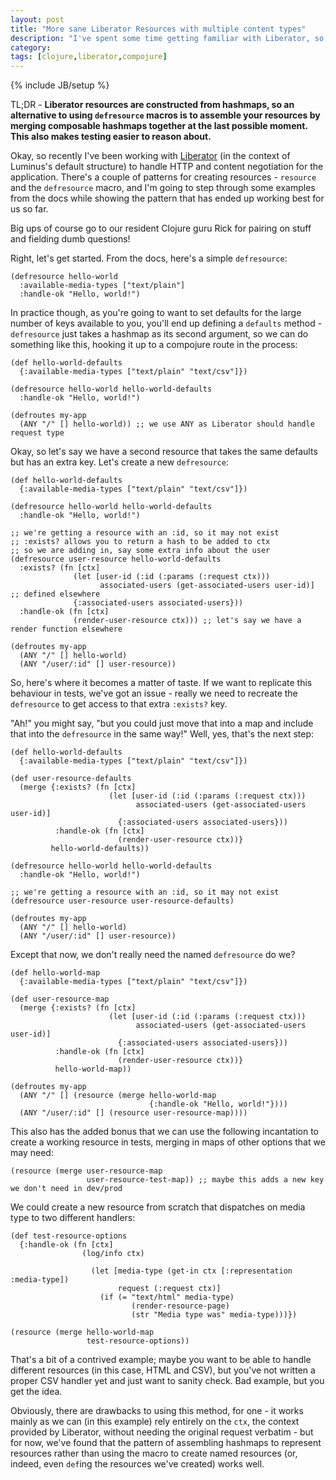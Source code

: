 ```yaml
---
layout: post
title: "More sane Liberator Resources with multiple content types"
description: "I've spent some time getting familiar with Liberator, so here's some thoughts..."
category: 
tags: [clojure,liberator,compojure]
---
```

{% include JB/setup %}

TL;DR - **Liberator resources are constructed from hashmaps, so an alternative to using `defresource` macros is to assemble your resources by merging composable hashmaps together at the last possible moment. This also makes testing easier to reason about.**

Okay, so recently I've been working with [Liberator](https://clojure-liberator.github.io/liberator) (in the context of Luminus's default structure) to handle HTTP and content negotiation for the application. There's a couple of patterns for creating resources - `resource` and the `defresource` macro, and I'm going to step through some examples from the docs while showing the pattern that has ended up working best for us so far.

Big ups of course go to our resident Clojure guru Rick for pairing on stuff and fielding dumb questions!

Right, let's get started. From the docs, here's a simple `defresource`:

```
(defresource hello-world
  :available-media-types ["text/plain"]
  :handle-ok "Hello, world!")
```

In practice though, as you're going to want to set defaults for the large number of keys available to you, you'll end up defining a `defaults` method - `defresource` just takes a hashmap as its second argument, so we can do something like this, hooking it up to a compojure route in the process:

```
(def hello-world-defaults
  {:available-media-types ["text/plain" "text/csv"]})

(defresource hello-world hello-world-defaults
  :handle-ok "Hello, world!")

(defroutes my-app
  (ANY "/" [] hello-world)) ;; we use ANY as Liberator should handle request type
```

Okay, so let's say we have a second resource that takes the same defaults but has an extra key. Let's create a new `defresource`:

```
(def hello-world-defaults
  {:available-media-types ["text/plain" "text/csv"]})

(defresource hello-world hello-world-defaults
  :handle-ok "Hello, world!")

;; we're getting a resource with an :id, so it may not exist
;; :exists? allows you to return a hash to be added to ctx
;; so we are adding in, say some extra info about the user
(defresource user-resource hello-world-defaults
  :exists? (fn [ctx]
              (let [user-id (:id (:params (:request ctx)))
                    associated-users (get-associated-users user-id)] ;; defined elsewhere
              {:associated-users associated-users}))
  :handle-ok (fn [ctx]
              (render-user-resource ctx))) ;; let's say we have a render function elsewhere

(defroutes my-app
  (ANY "/" [] hello-world)
  (ANY "/user/:id" [] user-resource))
```

So, here's where it becomes a matter of taste. If we want to replicate this behaviour in tests, we've got an issue - really we need to recreate the `defresource` to get access to that extra `:exists?` key. 

"Ah!" you might say, "but you could just move that into a map and include that into the `defresource` in the same way!" Well, yes, that's the next step:

```
(def hello-world-defaults
  {:available-media-types ["text/plain" "text/csv"]})

(def user-resource-defaults
  (merge {:exists? (fn [ctx]
                      (let [user-id (:id (:params (:request ctx)))
                            associated-users (get-associated-users user-id)]
                        {:associated-users associated-users}))
          :handle-ok (fn [ctx]
                        (render-user-resource ctx))}
         hello-world-defaults))

(defresource hello-world hello-world-defaults
  :handle-ok "Hello, world!")

;; we're getting a resource with an :id, so it may not exist
(defresource user-resource user-resource-defaults)

(defroutes my-app
  (ANY "/" [] hello-world)
  (ANY "/user/:id" [] user-resource))
```

Except that now, we don't really need the named `defresource` do we? 

```
(def hello-world-map
  {:available-media-types ["text/plain" "text/csv"]})

(def user-resource-map
  (merge {:exists? (fn [ctx]
                      (let [user-id (:id (:params (:request ctx)))
                            associated-users (get-associated-users user-id)]
                        {:associated-users associated-users}))
          :handle-ok (fn [ctx]
                        (render-user-resource ctx))}
          hello-world-map))

(defroutes my-app
  (ANY "/" [] (resource (merge hello-world-map
                               {:handle-ok "Hello, world!"})))
  (ANY "/user/:id" [] (resource user-resource-map))))
```

This also has the added bonus that we can use the following incantation to create a working resource in tests, merging in maps of other options that we may need:

```
(resource (merge user-resource-map
                 user-resource-test-map)) ;; maybe this adds a new key we don't need in dev/prod 
```

We could create a new resource from scratch that dispatches on media type to two different handlers:

```
(def test-resource-options
  {:handle-ok (fn [ctx]
                (log/info ctx)

                  (let [media-type (get-in ctx [:representation :media-type])
                        request (:request ctx)]
                    (if (= "text/html" media-type)
                           (render-resource-page)
                           (str "Media type was" media-type)))})

(resource (merge hello-world-map
                 test-resource-options))
```

That's a bit of a contrived example; maybe you want to be able to handle different resources (in this case, HTML and CSV), but you've not written a proper CSV handler yet and just want to sanity check. Bad example, but you get the idea.

Obviously, there are drawbacks to using this method, for one - it works mainly as we can (in this example) rely entirely on the `ctx`, the context provided by Liberator, without needing the original request verbatim - but for now, we've found that the pattern of assembling hashmaps to represent resources rather than using the macro to create named resources (or, indeed, even `def`ing the resources we've created) works well.

